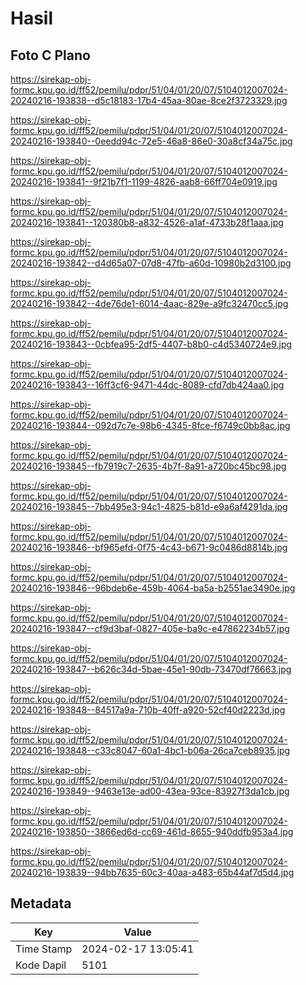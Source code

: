 # Hasil

## Foto C Plano

https://sirekap-obj-formc.kpu.go.id/ff52/pemilu/pdpr/51/04/01/20/07/5104012007024-20240216-193838--d5c18183-17b4-45aa-80ae-8ce2f3723329.jpg

https://sirekap-obj-formc.kpu.go.id/ff52/pemilu/pdpr/51/04/01/20/07/5104012007024-20240216-193840--0eedd94c-72e5-46a8-86e0-30a8cf34a75c.jpg

https://sirekap-obj-formc.kpu.go.id/ff52/pemilu/pdpr/51/04/01/20/07/5104012007024-20240216-193841--9f21b7f1-1199-4826-aab8-66ff704e0919.jpg

https://sirekap-obj-formc.kpu.go.id/ff52/pemilu/pdpr/51/04/01/20/07/5104012007024-20240216-193841--120380b8-a832-4526-a1af-4733b28f1aaa.jpg

https://sirekap-obj-formc.kpu.go.id/ff52/pemilu/pdpr/51/04/01/20/07/5104012007024-20240216-193842--d4d65a07-07d8-47fb-a60d-10980b2d3100.jpg

https://sirekap-obj-formc.kpu.go.id/ff52/pemilu/pdpr/51/04/01/20/07/5104012007024-20240216-193842--4de76de1-6014-4aac-829e-a9fc32470cc5.jpg

https://sirekap-obj-formc.kpu.go.id/ff52/pemilu/pdpr/51/04/01/20/07/5104012007024-20240216-193843--0cbfea95-2df5-4407-b8b0-c4d5340724e9.jpg

https://sirekap-obj-formc.kpu.go.id/ff52/pemilu/pdpr/51/04/01/20/07/5104012007024-20240216-193843--16ff3cf6-9471-44dc-8089-cfd7db424aa0.jpg

https://sirekap-obj-formc.kpu.go.id/ff52/pemilu/pdpr/51/04/01/20/07/5104012007024-20240216-193844--092d7c7e-98b6-4345-8fce-f6749c0bb8ac.jpg

https://sirekap-obj-formc.kpu.go.id/ff52/pemilu/pdpr/51/04/01/20/07/5104012007024-20240216-193845--fb7919c7-2635-4b7f-8a91-a720bc45bc98.jpg

https://sirekap-obj-formc.kpu.go.id/ff52/pemilu/pdpr/51/04/01/20/07/5104012007024-20240216-193845--7bb495e3-94c1-4825-b81d-e9a6af4291da.jpg

https://sirekap-obj-formc.kpu.go.id/ff52/pemilu/pdpr/51/04/01/20/07/5104012007024-20240216-193846--bf965efd-0f75-4c43-b671-9c0486d8814b.jpg

https://sirekap-obj-formc.kpu.go.id/ff52/pemilu/pdpr/51/04/01/20/07/5104012007024-20240216-193846--96bdeb6e-459b-4064-ba5a-b2551ae3490e.jpg

https://sirekap-obj-formc.kpu.go.id/ff52/pemilu/pdpr/51/04/01/20/07/5104012007024-20240216-193847--cf9d3baf-0827-405e-ba9c-e47862234b57.jpg

https://sirekap-obj-formc.kpu.go.id/ff52/pemilu/pdpr/51/04/01/20/07/5104012007024-20240216-193847--b626c34d-5bae-45e1-90db-73470df76663.jpg

https://sirekap-obj-formc.kpu.go.id/ff52/pemilu/pdpr/51/04/01/20/07/5104012007024-20240216-193848--84517a9a-710b-40ff-a920-52cf40d2223d.jpg

https://sirekap-obj-formc.kpu.go.id/ff52/pemilu/pdpr/51/04/01/20/07/5104012007024-20240216-193848--c33c8047-60a1-4bc1-b06a-26ca7ceb8935.jpg

https://sirekap-obj-formc.kpu.go.id/ff52/pemilu/pdpr/51/04/01/20/07/5104012007024-20240216-193849--9463e13e-ad00-43ea-93ce-83927f3da1cb.jpg

https://sirekap-obj-formc.kpu.go.id/ff52/pemilu/pdpr/51/04/01/20/07/5104012007024-20240216-193850--3866ed6d-cc69-461d-8655-940ddfb953a4.jpg

https://sirekap-obj-formc.kpu.go.id/ff52/pemilu/pdpr/51/04/01/20/07/5104012007024-20240216-193839--94bb7635-60c3-40aa-a483-65b44af7d5d4.jpg


## Metadata

| Key        | Value               |
| ---------- | ------------------- |
| Time Stamp | 2024-02-17 13:05:41 |
| Kode Dapil | 5101                |



